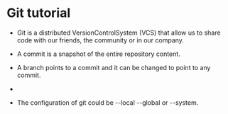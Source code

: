 # Git tutorial

- Git is a distributed VersionControlSystem (VCS) that allow us to share code with our friends, the community or in our company.

- A commit is a snapshot of the entire repository content.

- A branch points to a commit and it can be changed to point to any commit.
- 
- The configuration of git could be --local --global or --system.
